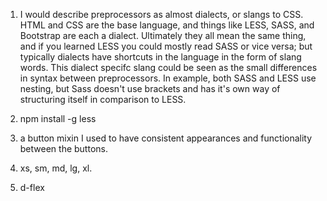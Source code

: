 1. I would describe preprocessors as almost dialects, or slangs to CSS. HTML and CSS are the base language, and things like LESS, SASS, and Bootstrap are each a dialect. Ultimately they all mean the same thing, and if you learned LESS you could mostly read SASS or vice versa; but typically dialects have shortcuts in the language in the form of slang words. This dialect specifc slang could be seen as the small differences in syntax between preprocessors. In example, both SASS and LESS use nesting, but Sass doesn't use brackets and has it's own way of structuring itself in comparison to LESS.

2. npm install -g less

3. a button mixin I used to have consistent appearances and functionality between the buttons.

4. xs, sm, md, lg, xl.

5. d-flex
